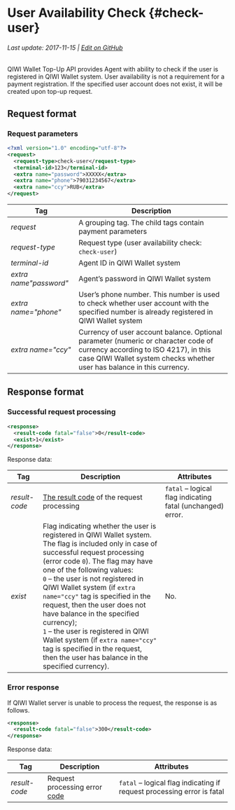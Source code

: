 # User Availability Check {#check-user}

###### Last update: 2017-11-15 | [Edit on GitHub](https://github.com/QIWI-API/topup-wallet-doc/blob/master/_check-user_en.html.md)

QIWI Wallet Top-Up API provides Agent with ability to check if the user is registered in QIWI Wallet system. User availability is not a requirement for a payment registration. If the specified user account does not exist, it will be created upon top-up request.

## Request format

### Request parameters

~~~xml
<?xml version="1.0" encoding="utf-8"?>
<request>
  <request-type>check-user</request-type>
  <terminal-id>123</terminal-id>
  <extra name="password">XXXXX</extra>
  <extra name="phone">79031234567</extra>
  <extra name="ccy">RUB</extra>
</request>
~~~

Tag|Description
----|-------
*request* | A grouping tag. The child tags contain payment parameters
*request-type* | Request type (user availability check: `check-user`)
*terminal-id* | Agent ID in QIWI Wallet system
*extra name"password"* | Agent’s password in QIWI Wallet system
*extra name="phone"* | User’s phone number. This number is used to check whether user account with the specified number is already registered in QIWI Wallet system
*extra name="ccy"* | Currency of user account balance. Optional parameter (numeric or character code of currency according  to ISO 4217), in this case QIWI Wallet system checks whether user has balance in this currency.

## Response format

### Successful request processing

~~~xml
<response>
  <result-code fatal="false">0</result-code>
  <exist>1</exist>
</response>
~~~

Response data:

Tag|Description|Attributes
---|----|-------
*result-code* | [The result code](#tech_error) of the request processing | `fatal` – logical flag indicating fatal (unchanged) error.
*exist* | Flag indicating whether the user is registered in QIWI Wallet system. The flag is included only in case of successful request processing (error code `0`). The flag may have one of the following values:<br>`0` – the user is not registered in QIWI Wallet system (if `extra name="ccy"` tag is specified in the request, then the user does not have balance in the specified currency);<br>`1` – the user is registered in QIWI Wallet system (if `extra name="ccy"` tag is specified in the request, then the user has balance in the specified currency).|No.

### Error response

If QIWI Wallet server is unable to process the request, the response is as follows.

~~~xml
<response>
  <result-code fatal="false">300</result-code>
</response>
~~~

Response data:

Tag|Description|Attributes
--------|------|---------
*result-code* | Request processing error [code](#tech_error)| `fatal` – logical flag indicating if request processing error is fatal
